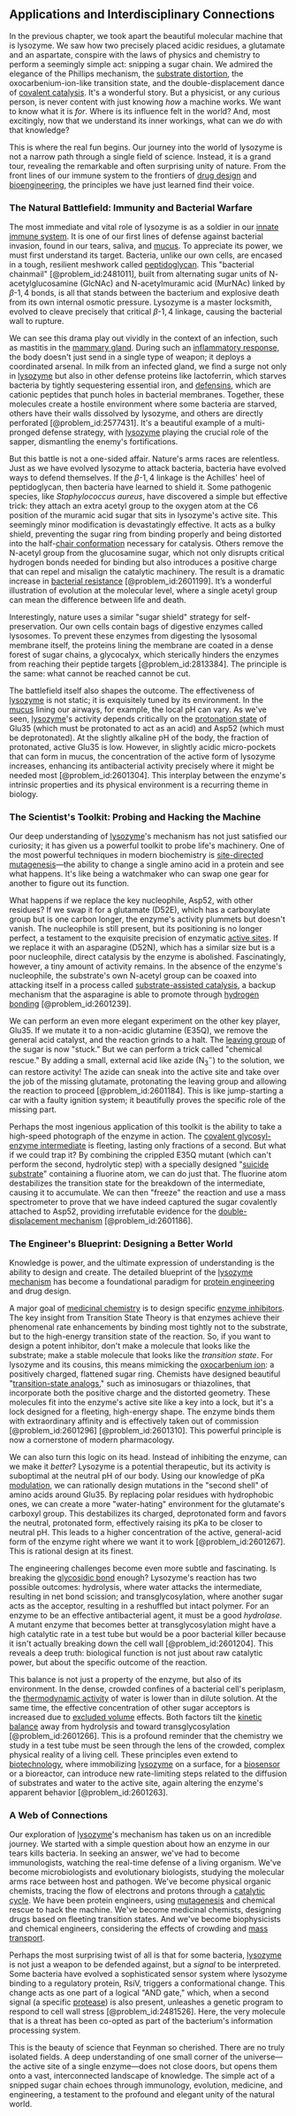 ## Applications and Interdisciplinary Connections

In the previous chapter, we took apart the beautiful molecular machine that is lysozyme. We saw how two precisely placed acidic residues, a glutamate and an aspartate, conspire with the laws of physics and chemistry to perform a seemingly simple act: snipping a sugar chain. We admired the elegance of the Phillips mechanism, the [substrate distortion](@article_id:163170), the oxocarbenium-ion-like transition state, and the double-displacement dance of [covalent catalysis](@article_id:169406). It's a wonderful story. But a physicist, or any curious person, is never content with just knowing *how* a machine works. We want to know what it is *for*. Where is its influence felt in the world? And, most excitingly, now that we understand its inner workings, what can we *do* with that knowledge?

This is where the real fun begins. Our journey into the world of lysozyme is not a narrow path through a single field of science. Instead, it is a grand tour, revealing the remarkable and often surprising unity of nature. From the front lines of our immune system to the frontiers of [drug design](@article_id:139926) and [bioengineering](@article_id:270585), the principles we have just learned find their voice.

### The Natural Battlefield: Immunity and Bacterial Warfare

The most immediate and vital role of lysozyme is as a soldier in our [innate immune system](@article_id:201277). It is one of our first lines of defense against bacterial invasion, found in our tears, saliva, and [mucus](@article_id:191859). To appreciate its power, we must first understand its target. Bacteria, unlike our own cells, are encased in a tough, resilient meshwork called [peptidoglycan](@article_id:146596). This "bacterial chainmail" [@problem_id:2481011], built from alternating sugar units of $\text{N}$-acetylglucosamine (GlcNAc) and $\text{N}$-acetylmuramic acid (MurNAc) linked by $\beta\text{-}1,4$ bonds, is all that stands between the bacterium and explosive death from its own internal osmotic pressure. Lysozyme is a master locksmith, evolved to cleave precisely that critical $\beta\text{-}1,4$ linkage, causing the bacterial wall to rupture.

We can see this drama play out vividly in the context of an infection, such as mastitis in the [mammary gland](@article_id:170488). During such an [inflammatory response](@article_id:166316), the body doesn't just send in a single type of weapon; it deploys a coordinated arsenal. In milk from an infected gland, we find a surge not only in [lysozyme](@article_id:165173) but also in other defense proteins like lactoferrin, which starves bacteria by tightly sequestering essential iron, and [defensins](@article_id:194879), which are cationic peptides that punch holes in bacterial membranes. Together, these molecules create a hostile environment where some bacteria are starved, others have their walls dissolved by lysozyme, and others are directly perforated [@problem_id:2577431]. It's a beautiful example of a multi-pronged defense strategy, with [lysozyme](@article_id:165173) playing the crucial role of the sapper, dismantling the enemy's fortifications.

But this battle is not a one-sided affair. Nature's arms races are relentless. Just as we have evolved lysozyme to attack bacteria, bacteria have evolved ways to defend themselves. If the $\beta\text{-}1,4$ linkage is the Achilles' heel of peptidoglycan, then bacteria have learned to shield it. Some pathogenic species, like *Staphylococcus aureus*, have discovered a simple but effective trick: they attach an extra acetyl group to the oxygen atom at the C6 position of the muramic acid sugar that sits in lysozyme's active site. This seemingly minor modification is devastatingly effective. It acts as a bulky shield, preventing the sugar ring from binding properly and being distorted into the half-[chair conformation](@article_id:136998) necessary for catalysis. Others remove the $\text{N}$-acetyl group from the glucosamine sugar, which not only disrupts critical hydrogen bonds needed for binding but also introduces a positive charge that can repel and misalign the catalytic machinery. The result is a dramatic increase in [bacterial resistance](@article_id:186590) [@problem_id:2601199]. It’s a wonderful illustration of evolution at the molecular level, where a single acetyl group can mean the difference between life and death.

Interestingly, nature uses a similar "sugar shield" strategy for self-preservation. Our own cells contain bags of digestive enzymes called lysosomes. To prevent these enzymes from digesting the lysosomal membrane itself, the proteins lining the membrane are coated in a dense forest of sugar chains, a glycocalyx, which sterically hinders the enzymes from reaching their peptide targets [@problem_id:2813384]. The principle is the same: what cannot be reached cannot be cut.

The battlefield itself also shapes the outcome. The effectiveness of [lysozyme](@article_id:165173) is not static; it is exquisitely tuned by its environment. In the [mucus](@article_id:191859) lining our airways, for example, the local pH can vary. As we've seen, [lysozyme](@article_id:165173)'s activity depends critically on the [protonation state](@article_id:190830) of Glu35 (which must be protonated to act as an acid) and Asp52 (which must be deprotonated). At the slightly alkaline pH of the body, the fraction of protonated, active Glu35 is low. However, in slightly acidic micro-pockets that can form in mucus, the concentration of the active form of lysozyme increases, enhancing its antibacterial activity precisely where it might be needed most [@problem_id:2601304]. This interplay between the enzyme's intrinsic properties and its physical environment is a recurring theme in biology.

### The Scientist's Toolkit: Probing and Hacking the Machine

Our deep understanding of [lysozyme](@article_id:165173)'s mechanism has not just satisfied our curiosity; it has given us a powerful toolkit to probe life's machinery. One of the most powerful techniques in modern biochemistry is [site-directed mutagenesis](@article_id:136377)—the ability to change a single amino acid in a protein and see what happens. It's like being a watchmaker who can swap one gear for another to figure out its function.

What happens if we replace the key nucleophile, Asp52, with other residues? If we swap it for a glutamate (D52E), which has a carboxylate group but is one carbon longer, the enzyme's activity plummets but doesn't vanish. The nucleophile is still present, but its positioning is no longer perfect, a testament to the exquisite precision of enzymatic [active sites](@article_id:151671). If we replace it with an asparagine (D52N), which has a similar size but is a poor nucleophile, direct catalysis by the enzyme is abolished. Fascinatingly, however, a tiny amount of activity remains. In the absence of the enzyme's nucleophile, the substrate's own $\text{N}$-acetyl group can be coaxed into attacking itself in a process called [substrate-assisted catalysis](@article_id:190324), a backup mechanism that the asparagine is able to promote through [hydrogen bonding](@article_id:142338) [@problem_id:2601239].

We can perform an even more elegant experiment on the other key player, Glu35. If we mutate it to a non-acidic glutamine (E35Q), we remove the general acid catalyst, and the reaction grinds to a halt. The [leaving group](@article_id:200245) of the sugar is now "stuck." But we can perform a trick called "chemical rescue." By adding a small, external acid like azide ($\text{N}_3^-$) to the solution, we can restore activity! The azide can sneak into the active site and take over the job of the missing glutamate, protonating the leaving group and allowing the reaction to proceed [@problem_id:2601184]. This is like jump-starting a car with a faulty ignition system; it beautifully proves the specific role of the missing part.

Perhaps the most ingenious application of this toolkit is the ability to take a high-speed photograph of the enzyme in action. The [covalent glycosyl-enzyme intermediate](@article_id:167035) is fleeting, lasting only fractions of a second. But what if we could trap it? By combining the crippled E35Q mutant (which can't perform the second, hydrolytic step) with a specially designed "[suicide substrate](@article_id:164432)" containing a fluorine atom, we can do just that. The fluorine atom destabilizes the transition state for the breakdown of the intermediate, causing it to accumulate. We can then "freeze" the reaction and use a mass spectrometer to prove that we have indeed captured the sugar covalently attached to Asp52, providing irrefutable evidence for the [double-displacement mechanism](@article_id:176392) [@problem_id:2601186].

### The Engineer's Blueprint: Designing a Better World

Knowledge is power, and the ultimate expression of understanding is the ability to design and create. The detailed blueprint of the [lysozyme mechanism](@article_id:172766) has become a foundational paradigm for [protein engineering](@article_id:149631) and drug design.

A major goal of [medicinal chemistry](@article_id:178312) is to design specific [enzyme inhibitors](@article_id:185476). The key insight from Transition State Theory is that enzymes achieve their phenomenal rate enhancements by binding most tightly not to the substrate, but to the high-energy transition state of the reaction. So, if you want to design a potent inhibitor, don't make a molecule that looks like the substrate; make a stable molecule that looks like the *transition state*. For lysozyme and its cousins, this means mimicking the [oxocarbenium ion](@article_id:202385): a positively charged, flattened sugar ring. Chemists have designed beautiful "[transition-state analogs](@article_id:162557)," such as iminosugars or thiazolines, that incorporate both the positive charge and the distorted geometry. These molecules fit into the enzyme's active site like a key into a lock, but it's a lock designed for a fleeting, high-energy shape. The enzyme binds them with extraordinary affinity and is effectively taken out of commission [@problem_id:2601296] [@problem_id:2601310]. This powerful principle is now a cornerstone of modern pharmacology.

We can also turn this logic on its head. Instead of inhibiting the enzyme, can we make it *better*? Lysozyme is a potential therapeutic, but its activity is suboptimal at the neutral pH of our body. Using our knowledge of pKa [modulation](@article_id:260146), we can rationally design mutations in the "second shell" of amino acids around Glu35. By replacing polar residues with hydrophobic ones, we can create a more "water-hating" environment for the glutamate's carboxyl group. This destabilizes its charged, deprotonated form and favors the neutral, protonated form, effectively raising its pKa to be closer to neutral pH. This leads to a higher concentration of the active, general-acid form of the enzyme right where we want it to work [@problem_id:2601267]. This is rational design at its finest.

The engineering challenges become even more subtle and fascinating. Is breaking the [glycosidic bond](@article_id:143034) enough? Lysozyme's reaction has two possible outcomes: hydrolysis, where water attacks the intermediate, resulting in net bond scission; and transglycosylation, where another sugar acts as the acceptor, resulting in a reshuffled but intact polymer. For an enzyme to be an effective antibacterial agent, it must be a good *hydrolase*. A mutant enzyme that becomes better at transglycosylation might have a high catalytic rate in a test tube but would be a poor bacterial killer because it isn't actually breaking down the cell wall [@problem_id:2601204]. This reveals a deep truth: biological function is not just about raw catalytic power, but about the specific outcome of the reaction.

This balance is not just a property of the enzyme, but also of its environment. In the dense, crowded confines of a bacterial cell's periplasm, the [thermodynamic activity](@article_id:156205) of water is lower than in dilute solution. At the same time, the effective concentration of other sugar acceptors is increased due to [excluded volume](@article_id:141596) effects. Both factors tilt the [kinetic balance](@article_id:186726) away from hydrolysis and toward transglycosylation [@problem_id:2601266]. This is a profound reminder that the chemistry we study in a test tube must be seen through the lens of the crowded, complex physical reality of a living cell. These principles even extend to [biotechnology](@article_id:140571), where immobilizing [lysozyme](@article_id:165173) on a surface, for a [biosensor](@article_id:275438) or a bioreactor, can introduce new rate-limiting steps related to the diffusion of substrates and water to the active site, again altering the enzyme's apparent behavior [@problem_id:2601263].

### A Web of Connections

Our exploration of [lysozyme](@article_id:165173)'s mechanism has taken us on an incredible journey. We started with a simple question about how an enzyme in our tears kills bacteria. In seeking an answer, we've had to become immunologists, watching the real-time defense of a living organism. We've become microbiologists and evolutionary biologists, studying the molecular arms race between host and pathogen. We've become physical organic chemists, tracing the flow of electrons and protons through a [catalytic cycle](@article_id:155331). We have been protein engineers, using [mutagenesis](@article_id:273347) and chemical rescue to hack the machine. We've become medicinal chemists, designing drugs based on fleeting transition states. And we've become biophysicists and chemical engineers, considering the effects of crowding and [mass transport](@article_id:151414).

Perhaps the most surprising twist of all is that for some bacteria, [lysozyme](@article_id:165173) is not just a weapon to be defended against, but a *signal* to be interpreted. Some bacteria have evolved a sophisticated sensor system where lysozyme binding to a regulatory protein, RsiV, triggers a conformational change. This change acts as one part of a logical "AND gate," which, when a second signal (a specific [protease](@article_id:204152)) is also present, unleashes a genetic program to respond to cell wall stress [@problem_id:2481526]. Here, the very molecule that is a threat has been co-opted as part of the bacterium's information processing system.

This is the beauty of science that Feynman so cherished. There are no truly isolated fields. A deep understanding of one small corner of the universe—the active site of a single enzyme—does not close doors, but opens them onto a vast, interconnected landscape of knowledge. The simple act of a snipped sugar chain echoes through immunology, evolution, medicine, and engineering, a testament to the profound and elegant unity of the natural world.